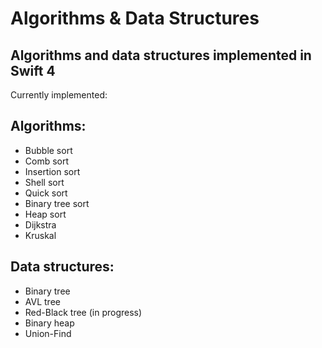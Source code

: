 # Algorithms & Data Structures
Algorithms and data structures implemented in Swift 4 
---
Currently implemented:
## Algorithms:
- Bubble sort
- Comb sort
- Insertion sort
- Shell sort
- Quick sort
- Binary tree sort
- Heap sort
- Dijkstra
- Kruskal
## Data structures:
- Binary tree
- AVL tree
- Red-Black tree (in progress)
- Binary heap
- Union-Find
